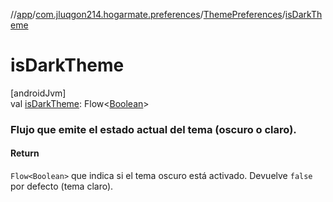 //[app](../../../index.md)/[com.jluqgon214.hogarmate.preferences](../index.md)/[ThemePreferences](index.md)/[isDarkTheme](is-dark-theme.md)

# isDarkTheme

[androidJvm]\
val [isDarkTheme](is-dark-theme.md): Flow&lt;[Boolean](https://kotlinlang.org/api/latest/jvm/stdlib/kotlin-stdlib/kotlin/-boolean/index.html)&gt;

###  Flujo que emite el estado actual del tema (oscuro o claro).

#### Return

`Flow<Boolean>` que indica si el tema oscuro está activado.     Devuelve `false` por defecto (tema claro).
